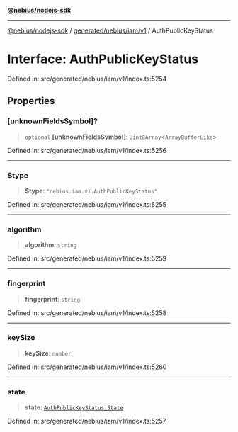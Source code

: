 [**@nebius/nodejs-sdk**](../../../../../README.md)

***

[@nebius/nodejs-sdk](../../../../../README.md) / [generated/nebius/iam/v1](../README.md) / AuthPublicKeyStatus

# Interface: AuthPublicKeyStatus

Defined in: src/generated/nebius/iam/v1/index.ts:5254

## Properties

### \[unknownFieldsSymbol\]?

> `optional` **\[unknownFieldsSymbol\]**: `Uint8Array`\<`ArrayBufferLike`\>

Defined in: src/generated/nebius/iam/v1/index.ts:5256

***

### $type

> **$type**: `"nebius.iam.v1.AuthPublicKeyStatus"`

Defined in: src/generated/nebius/iam/v1/index.ts:5255

***

### algorithm

> **algorithm**: `string`

Defined in: src/generated/nebius/iam/v1/index.ts:5259

***

### fingerprint

> **fingerprint**: `string`

Defined in: src/generated/nebius/iam/v1/index.ts:5258

***

### keySize

> **keySize**: `number`

Defined in: src/generated/nebius/iam/v1/index.ts:5260

***

### state

> **state**: [`AuthPublicKeyStatus_State`](../type-aliases/AuthPublicKeyStatus_State.md)

Defined in: src/generated/nebius/iam/v1/index.ts:5257
